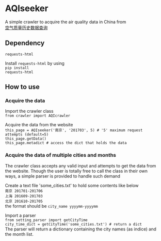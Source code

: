 # AQIseeker
A simple crawler to acquire the air quality data in China from<br>
[空气质量历史数据查询](https://www.aqistudy.cn/historydata/daydata.php)

## Dependency
<code>requests-html</code>

Install <code>requests-html</code> by using<br>
<code>pip install requests-html</code>

## How to use
### Acquire the data
<p>Import the crawler class<br>
<code>from crawler import AQIcrawler</code></p>

<p>
Acquire the data from the website<br>
    <code>this_page = AQIseeker('南京', '201703', 5) # '5' maximum request attempts (default=5)</code><br>
    <code>this_page.getData()</code><br>
    <code>this_page.metadict # access the dict that holds the data</code><br>
</p>


### Acquire the data of multiple cities and months
<p>The crawler class accepts any valid input and attempts to get the data from the website. Though the user is totally free to call the class in their own ways, a simple parser is provided to handle such demand</p>

<p>
Create a text file 'some_cities.txt' to hold some contents like below<br>
    <code>南京 201701-201706</code><br>
    <code>上海 201609-201703</code><br>
    <code>北京 201610-201705</code><br>
the format should be
    <code>city_name yyyymm-yyyymm</code><br>
</p>

<p>
Import a parser<br>
    <code>from setting_parser import getCityTime</code><br>
    <code>city_time_dict = getCityTime('some_cities.txt') # return a dict</code><br>
The parser will return a dictionary containing the city names (as indice) and the month list.
</p>